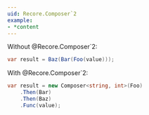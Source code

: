 ```yaml
---
uid: Recore.Composer`2
example:
- *content
---
```


Without @Recore.Composer`2:

```cs
var result = Baz(Bar(Foo(value)));
```

With @Recore.Composer`2:

```cs
var result = new Composer<string, int>(Foo)
    .Then(Bar)
    .Then(Baz)
    .Func(value);
```